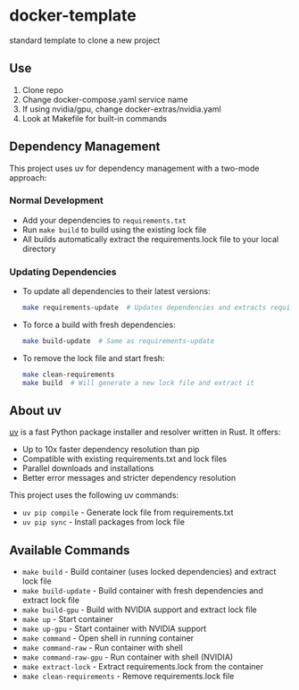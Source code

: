 # docker-template
standard template to clone a new project

## Use

1. Clone repo
2. Change docker-compose.yaml service name
3. If using nvidia/gpu, change docker-extras/nvidia.yaml
4. Look at Makefile for built-in commands

## Dependency Management

This project uses uv for dependency management with a two-mode approach:

### Normal Development
- Add your dependencies to `requirements.txt`
- Run `make build` to build using the existing lock file
- All builds automatically extract the requirements.lock file to your local directory

### Updating Dependencies
- To update all dependencies to their latest versions:
  ```bash
  make requirements-update  # Updates dependencies and extracts requirements.lock
  ```

- To force a build with fresh dependencies:
  ```bash
  make build-update  # Same as requirements-update
  ```

- To remove the lock file and start fresh:
  ```bash
  make clean-requirements
  make build  # Will generate a new lock file and extract it
  ```

## About uv

[uv](https://github.com/astral-sh/uv) is a fast Python package installer and resolver written in Rust. It offers:

- Up to 10x faster dependency resolution than pip
- Compatible with existing requirements.txt and lock files
- Parallel downloads and installations
- Better error messages and stricter dependency resolution

This project uses the following uv commands:
- `uv pip compile` - Generate lock file from requirements.txt
- `uv pip sync` - Install packages from lock file

## Available Commands

- `make build` - Build container (uses locked dependencies) and extract lock file
- `make build-update` - Build container with fresh dependencies and extract lock file
- `make build-gpu` - Build with NVIDIA support and extract lock file
- `make up` - Start container
- `make up-gpu` - Start container with NVIDIA support
- `make command` - Open shell in running container
- `make command-raw` - Run container with shell
- `make command-raw-gpu` - Run container with shell (NVIDIA)
- `make extract-lock` - Extract requirements.lock from the container
- `make clean-requirements` - Remove requirements.lock file
